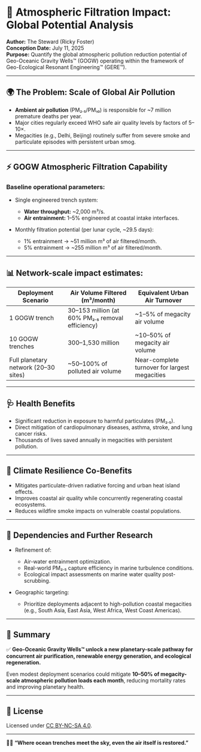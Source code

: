 # 💨 Atmospheric Filtration Impact: Global Potential Analysis

**Author:** The Steward (Ricky Foster)  
**Conception Date:** July 11, 2025  
**Purpose:** Quantify the global atmospheric pollution reduction potential of Geo-Oceanic Gravity Wells™ (GOGW) operating within the framework of Geo-Ecological Resonant Engineering™ (GERE™).

---

## 🌍 The Problem: Scale of Global Air Pollution

- **Ambient air pollution** (PM₂.₅/PM₁₀) is responsible for ~7 million premature deaths per year.
- Major cities regularly exceed WHO safe air quality levels by factors of 5–10×.
- Megacities (e.g., Delhi, Beijing) routinely suffer from severe smoke and particulate episodes with persistent urban smog.

---

## ⚡ GOGW Atmospheric Filtration Capability

### Baseline operational parameters:
- Single engineered trench system:
  - **Water throughput:** ~2,000 m³/s.
  - **Air entrainment:** 1–5% engineered at coastal intake interfaces.

- Monthly filtration potential (per lunar cycle, ~29.5 days):
  - 1% entrainment → ~51 million m³ of air filtered/month.
  - 5% entrainment → ~255 million m³ of air filtered/month.

---

## 📊 Network-scale impact estimates:

| Deployment Scenario | Air Volume Filtered (m³/month) | Equivalent Urban Air Turnover |
|---------------------|-------------------------------|-------------------------------|
| 1 GOGW trench | 30–153 million (at 60% PM₂.₅ removal efficiency) | ~1–5% of megacity air volume |
| 10 GOGW trenches | 300–1,530 million | ~10–50% of megacity air volume |
| Full planetary network (20–30 sites) | ~50–100% of polluted air volume | Near-complete turnover for largest megacities |

---

## 🩺 Health Benefits

- Significant reduction in exposure to harmful particulates (PM₂.₅).
- Direct mitigation of cardiopulmonary diseases, asthma, stroke, and lung cancer risks.
- Thousands of lives saved annually in megacities with persistent pollution.

---

## 🌱 Climate Resilience Co-Benefits

- Mitigates particulate-driven radiative forcing and urban heat island effects.
- Improves coastal air quality while concurrently regenerating coastal ecosystems.
- Reduces wildfire smoke impacts on vulnerable coastal populations.

---

## 🔬 Dependencies and Further Research

- Refinement of:
  - Air-water entrainment optimization.
  - Real-world PM₂.₅ capture efficiency in marine turbulence conditions.
  - Ecological impact assessments on marine water quality post-scrubbing.

- Geographic targeting:
  - Prioritize deployments adjacent to high-pollution coastal megacities (e.g., South Asia, East Asia, West Africa, West Coast Americas).

---

## 🎯 Summary

✅ **Geo-Oceanic Gravity Wells™ unlock a new planetary-scale pathway for concurrent air purification, renewable energy generation, and ecological regeneration.**

Even modest deployment scenarios could mitigate **10–50% of megacity-scale atmospheric pollution loads each month**, reducing mortality rates and improving planetary health.

---

## 📜 License

Licensed under [CC BY-NC-SA 4.0](https://creativecommons.org/licenses/by-nc-sa/4.0/).

---

🌊💨 **“Where ocean trenches meet the sky, even the air itself is restored.”**
